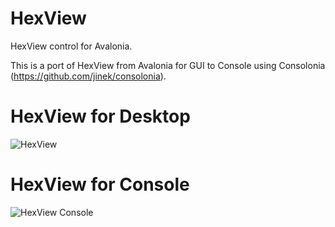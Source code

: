 # HexView

HexView control for Avalonia.

This is a port of HexView from Avalonia for GUI to Console using Consolonia (https://github.com/jinek/consolonia).

# HexView for Desktop
![HexView](https://github.com/user-attachments/assets/07511c4f-812d-4b35-85b0-4170881b15c5)

# HexView for Console
![HexView Console](https://github.com/user-attachments/assets/1093fa4e-ac7a-465d-b1bf-2debdeb81982)
